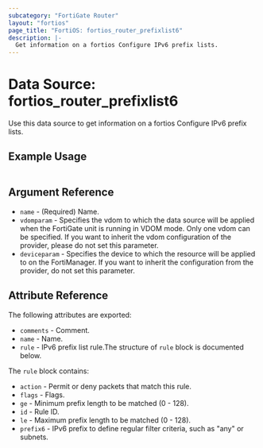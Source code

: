 ```yaml
---
subcategory: "FortiGate Router"
layout: "fortios"
page_title: "FortiOS: fortios_router_prefixlist6"
description: |-
  Get information on a fortios Configure IPv6 prefix lists.
---
```


# Data Source: fortios_router_prefixlist6
Use this data source to get information on a fortios Configure IPv6 prefix lists.


## Example Usage

```hcl

```

## Argument Reference

* `name` - (Required) Name.
* `vdomparam` - Specifies the vdom to which the data source will be applied when the FortiGate unit is running in VDOM mode. Only one vdom can be specified. If you want to inherit the vdom configuration of the provider, please do not set this parameter.
* `deviceparam` - Specifies the device to which the resource will be applied to on the FortiManager. If you want to inherit the configuration from the provider, do not set this parameter.

## Attribute Reference

The following attributes are exported:

* `comments` - Comment.
* `name` - Name.
* `rule` - IPv6 prefix list rule.The structure of `rule` block is documented below.

The `rule` block contains:

* `action` - Permit or deny packets that match this rule.
* `flags` - Flags.
* `ge` - Minimum prefix length to be matched (0 - 128).
* `id` - Rule ID.
* `le` - Maximum prefix length to be matched (0 - 128).
* `prefix6` - IPv6 prefix to define regular filter criteria, such as "any" or subnets.

